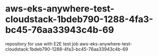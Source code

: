 # aws-eks-anywhere-test-cloudstack-1bdeb790-1288-4fa3-bc45-76aa33943c4b-69
repository for use with E2E test job aws-eks-anywhere-test-cloudstack:1bdeb790-1288-4fa3-bc45-76aa33943c4b-69
